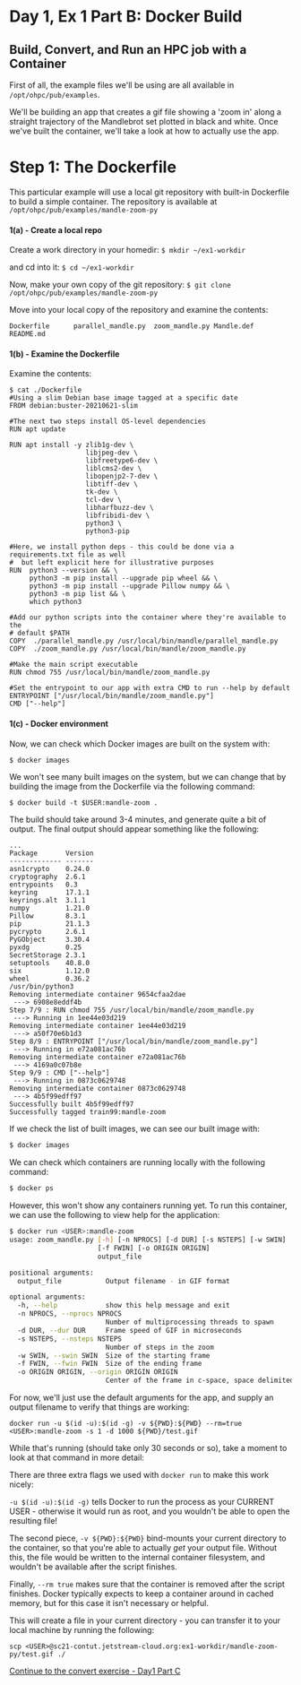 # Day 1, Ex 1 Part B: Docker Build
## Build, Convert, and Run an HPC job with a Container

First of all, the example files we'll be using are all available
in `/opt/ohpc/pub/examples`.

We'll be building an app that creates a gif file showing a 'zoom in' along a 
straight trajectory of the Mandlebrot set plotted in black and white.
Once we've built the container, we'll take a look at how to actually use the app.

# Step 1: The Dockerfile
This particular example will use a local git repository with built-in 
Dockerfile to build a simple container. The repository is available at
```/opt/ohpc/pub/examples/mandle-zoom-py```

#### 1(a) - Create a local repo
Create a work directory in your homedir:
```$ mkdir ~/ex1-workdir```

and cd into it:
```$ cd ~/ex1-workdir```

Now, make your own copy of the git repository:
```$ git clone /opt/ohpc/pub/examples/mandle-zoom-py```

Move into your local copy of the repository and examine the contents:
```$ cd ./mandle-zoom-py && ls 
Dockerfile      parallel_mandle.py  zoom_mandle.py Mandle.def      README.md
```

#### 1(b) - Examine the Dockerfile
Examine the contents:
```$ cd ~/ex1-workdir
$ cat ./Dockerfile
#Using a slim Debian base image tagged at a specific date
FROM debian:buster-20210621-slim

#The next two steps install OS-level dependencies
RUN apt update

RUN apt install -y zlib1g-dev \
                   libjpeg-dev \
                   libfreetype6-dev \
                   liblcms2-dev \
                   libopenjp2-7-dev \
                   libtiff-dev \
                   tk-dev \
                   tcl-dev \
                   libharfbuzz-dev \
                   libfribidi-dev \
                   python3 \
                   python3-pip

#Here, we install python deps - this could be done via a requirements.txt file as well
#  but left explicit here for illustrative purposes
RUN  python3 --version && \
     python3 -m pip install --upgrade pip wheel && \
     python3 -m pip install --upgrade Pillow numpy && \
     python3 -m pip list && \
     which python3

#Add our python scripts into the container where they're available to the
# default $PATH
COPY  ./parallel_mandle.py /usr/local/bin/mandle/parallel_mandle.py
COPY  ./zoom_mandle.py /usr/local/bin/mandle/zoom_mandle.py

#Make the main script executable
RUN chmod 755 /usr/local/bin/mandle/zoom_mandle.py

#Set the entrypoint to our app with extra CMD to run --help by default
ENTRYPOINT ["/usr/local/bin/mandle/zoom_mandle.py"]
CMD ["--help"]
```

#### 1(c) - Docker environment
Now, we can check which Docker images are built on the system with:
```bash
$ docker images
```

We won't see many built images on the system, but we can change that by building
 the image from the Dockerfile via the following command:

```$ docker build -t $USER:mandle-zoom .```

The build should take around 3-4 minutes, and generate quite a bit of output.
The final output should appear something like the following:
```
...
Package       Version
------------- -------
asn1crypto    0.24.0
cryptography  2.6.1
entrypoints   0.3
keyring       17.1.1
keyrings.alt  3.1.1
numpy         1.21.0
Pillow        8.3.1
pip           21.1.3
pycrypto      2.6.1
PyGObject     3.30.4
pyxdg         0.25
SecretStorage 2.3.1
setuptools    40.8.0
six           1.12.0
wheel         0.36.2
/usr/bin/python3
Removing intermediate container 9654cfaa2dae
 ---> 6908e8eddf4b
Step 7/9 : RUN chmod 755 /usr/local/bin/mandle/zoom_mandle.py
 ---> Running in 1ee44e03d219
Removing intermediate container 1ee44e03d219
 ---> a50f70e6b1d3
Step 8/9 : ENTRYPOINT ["/usr/local/bin/mandle/zoom_mandle.py"]
 ---> Running in e72a081ac76b
Removing intermediate container e72a081ac76b
 ---> 4169a0c07b8e
Step 9/9 : CMD ["--help"]
 ---> Running in 0873c0629748
Removing intermediate container 0873c0629748
 ---> 4b5f99edff97
Successfully built 4b5f99edff97
Successfully tagged train99:mandle-zoom
```

If we check the list of built images, we can see our built image with:
```bash
$ docker images
```

We can check which containers are running locally with the following command:
```bash
$ docker ps
```
However, this won't show any containers running yet.  To run this container, we can use 
the following to view help for the application:
```bash
$ docker run <USER>:mandle-zoom
usage: zoom_mandle.py [-h] [-n NPROCS] [-d DUR] [-s NSTEPS] [-w SWIN]
                      [-f FWIN] [-o ORIGIN ORIGIN]
                      output_file

positional arguments:
  output_file           Output filename - in GIF format

optional arguments:
  -h, --help            show this help message and exit
  -n NPROCS, --nprocs NPROCS
                        Number of multiprocessing threads to spawn
  -d DUR, --dur DUR     Frame speed of GIF in microseconds
  -s NSTEPS, --nsteps NSTEPS
                        Number of steps in the zoom
  -w SWIN, --swin SWIN  Size of the starting frame
  -f FWIN, --fwin FWIN  Size of the ending frame
  -o ORIGIN ORIGIN, --origin ORIGIN ORIGIN
                        Center of the frame in c-space, space delimited
```

For now, we'll just use the default arguments for the app, and supply an output filename
to verify that things are working:

```
docker run -u $(id -u):$(id -g) -v ${PWD}:${PWD} --rm=true <USER>:mandle-zoom -s 1 -d 1000 ${PWD}/test.gif
```

While that's running (should take only 30 seconds or so), take a moment to look 
at that command in more detail:

There are three extra flags we used with ```docker run``` to make this work nicely:

```-u $(id -u):$(id -g)```
tells Docker to run the process as your CURRENT USER - otherwise it would run
as root, and you wouldn't be able to open the resulting file!

The second piece, 
```-v ${PWD}:${PWD}```
bind-mounts your current directory to the container, so that you're able to
actually *get* your output file. Without this, the file would be written to
the internal container filesystem, and wouldn't be available after the script 
finishes.

Finally, 
```--rm true```
makes sure that the container is removed after the script finishes. Docker typically
expects to keep a container around in cached memory, but for this case it isn't necessary
or helpful.

This will create a file in your current directory - you can transfer it to your 
local machine by running the following:

```scp <USER>@sc21-contut.jetstream-cloud.org:ex1-workdir/mandle-zoom-py/test.gif ./```

[Continue to the convert exercise - Day1 Part C](https://github.com/XSEDE/Container_Tutorial/blob/main/PEARC22/7_Ex%201%20Part%20C%20-%20Singularity%20Conversion.md)
